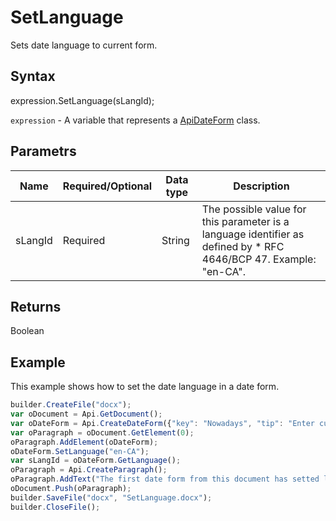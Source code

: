 # SetLanguage

Sets date language to current form.

## Syntax

expression.SetLanguage(sLangId);

`expression` - A variable that represents a [ApiDateForm](../ApiDateForm.md) class.

## Parametrs

| **Name** | **Required/Optional** | **Data type** | **Description** |
| ------------- | ------------- | ------------- | ------------- |
| sLangId | Required | String | The possible value for this parameter is a language identifier as defined by * RFC 4646/BCP 47. Example: "en-CA". |

## Returns

Boolean

## Example

This example shows how to set the date language in a date form.

```javascript
builder.CreateFile("docx");
var oDocument = Api.GetDocument();
var oDateForm = Api.CreateDateForm({"key": "Nowadays", "tip": "Enter current date", "required": true, "placeholder": "Your date here", "format": "mm.dd.yyyy", "lang": "en-US"});
var oParagraph = oDocument.GetElement(0);
oParagraph.AddElement(oDateForm);
oDateForm.SetLanguage("en-CA");
var sLangId = oDateForm.GetLanguage();
oParagraph = Api.CreateParagraph();
oParagraph.AddText("The first date form from this document has setted language: " + sLangId);
oDocument.Push(oParagraph);
builder.SaveFile("docx", "SetLanguage.docx");
builder.CloseFile();
```
